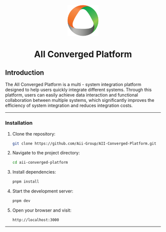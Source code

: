 <div align="center">
  <img src="./public/favicon.png" alt="AII Logo" width="100" />
  <h1>AII Converged Platform</h1>
</div>

## Introduction

The AII Converged Platform is a multi - system integration platform designed to help users quickly integrate different systems. Through this platform, users can easily achieve data interaction and functional collaboration between multiple systems, which significantly improves the efficiency of system integration and reduces integration costs.

---

### Installation

1. Clone the repository:

   ```bash
   git clone https://github.com/Aii-Group/AII-Converged-Platform.git
   ```

2. Navigate to the project directory:

   ```bash
   cd aii-converged-platform
   ```

3. Install dependencies:

   ```bash
   pnpm install
   ```

4. Start the development server:

   ```bash
   pnpm dev
   ```

5. Open your browser and visit:
   ```
   http://localhost:3000
   ```

---
